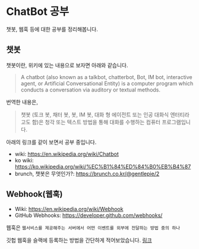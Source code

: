 # ChatBot 공부

챗봇, 웹훅 등에 대한 공부를 정리해봅니다.

## 챗봇

챗봇이란, 위키에 있는 내용으로 보자면 아래와 같습니다.
> A chatbot (also known as a talkbot, chatterbot, Bot, IM bot, interactive agent, or Artificial Conversational Entity) is a computer program which conducts a conversation via auditory or textual methods.

번역한 내용은,
> 챗봇 (토크 봇, 채터 봇, 봇, IM 봇, 대화 형 에이전트 또는 인공 대화식 엔터티라고도 함)은 청각 또는 텍스트 방법을 통해 대화를 수행하는 컴퓨터 프로그램입니다.

아래의 링크를 같이 보면서 공부 중입니다.
- wiki: https://en.wikipedia.org/wiki/Chatbot
- ko wiki: https://ko.wikipedia.org/wiki/%EC%B1%84%ED%84%B0%EB%B4%87
- brunch, 챗봇은 무엇인가?: https://brunch.co.kr/@gentlepie/2



## Webhook(웹훅)

- Wiki: https://en.wikipedia.org/wiki/Webhook
- GitHub Webhooks: https://developer.github.com/webhooks/

웹훅은 `웹서비스를 제공해주는 서버에서 어떤 이벤트를 외부에 전달하는 방법 중의 하나`

깃헙 웹훅을 슬랙에 등록하는 방법을 간단하게 적어보았습니다. [링크](slack-github-webhooks.md)
